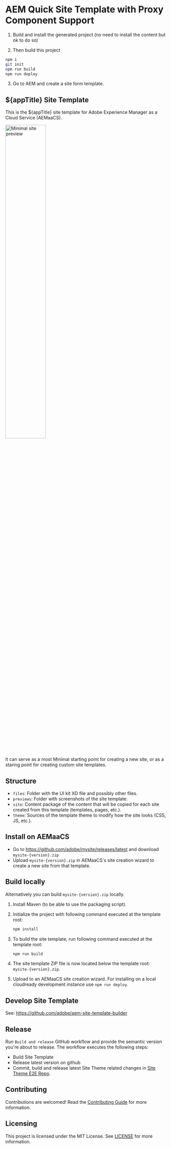 # AEM Quick Site Template with Proxy Component Support

1. Build and install the generated project (no need to install the content but ok to do so)

2. Then build this project

```bash
npm i
git init
npm run build
npm run deploy
```

3. Go to AEM and create a site form template.

## ${appTitle} Site Template

This is the ${appTitle} site template for Adobe Experience Manager as a Cloud Service (AEMaaCS).

<img src="previews/site.png?raw=true" alt="Minimal  site preview" width="50%">

It can serve as a most Minimal  starting point for creating a new site, or as a staring point for creating custom site templates.

## Structure

* `files`: Folder with the UI kit XD file and possibly other files.
* `previews`: Folder with screenshots of the site template.
* `site`: Content package of the content that will be copied for each site created from this template (templates, pages, etc.).
* `theme`: Sources of the template theme to modify how the site looks (CSS, JS, etc.).

## Install on AEMaaCS

* Go to <https://github.com/adobe/mysite/releases/latest> and download `mysite-{version}.zip`
* Upload `mysite-{version}.zip` in AEMaaCS's site creation wizard to create a new site from that template.

## Build locally

Alternatively you can build `mysite-{version}.zip` locally.

1. Install Maven (to be able to use the packaging script).
1. Initialize the project with following command executed at the template root:

   ```bash
   npm install
   ```

1. To build the site template, run following command executed at the template root:

   ```bash
   npm run build
   ```

1. The site template ZIP file is now located below the template root: `mysite-{version}.zip`.
1. Upload to an AEMaaCS site creation wizard. For installing on a local cloudready development instance use `npm run deploy`.

## Develop Site Template

See: <https://github.com/adobe/aem-site-template-builder>

## Release

Run `Build and release` GitHub workflow and provide the semantic version you're about to release. The workflow executes the following steps:

* Build Site Template
* Release latest version on github
* Commit, build and release latest Site Theme related changes in [Site Theme E2E Repo](https://github.com/adobe/mysite-theme-e2e).

## Contributing

Contributions are welcomed! Read the [Contributing Guide](.github/CONTRIBUTING.md) for more information.

## Licensing

This project is licensed under the MIT License. See [LICENSE](LICENSE.md) for more information.
